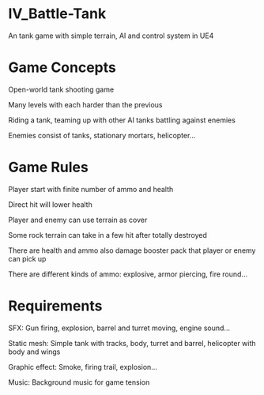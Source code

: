 # IV_Battle-Tank
An tank game with simple terrain, AI and control system in UE4

# Game Concepts
Open-world tank shooting game

Many levels with each harder than the previous

Riding a tank, teaming up with other AI tanks battling against enemies

Enemies consist of tanks, stationary mortars, helicopter...

# Game Rules
Player start with finite number of ammo and health

Direct hit will lower health

Player and enemy can use terrain as cover

Some rock terrain can take in a few hit after totally destroyed

There are health and ammo also damage booster pack that player or enemy can pick up

There are different kinds of ammo: explosive, armor piercing, fire round...

# Requirements
SFX: Gun firing, explosion, barrel and turret moving, engine sound...

Static mesh: Simple tank with tracks, body, turret and barrel, helicopter with body and wings

Graphic effect: Smoke, firing trail, explosion...

Music: Background music for game tension
